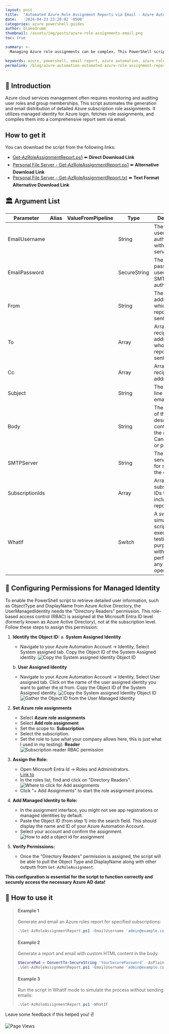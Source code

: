 ```yaml
---
layout: post
title:  "Automated Azure Role Assignment Reports via Email - Azure Automation"
date:   '2024-04-23 23:28:02 -0500'
categories: azure powershell guides
author: blakedrumm
thumbnail: /assets/img/posts/azure-role-assignments-email.png
toc: true

summary: >-
  Managing Azure role assignments can be complex. This PowerShell script simplifies the process by generating detailed reports on Azure users, groups, and roles and automatically emailing these reports.

keywords: azure, powershell, email report, azure automation, azure roles, azure groups, azure users
permalink: /blog/azure-automation-automated-azure-role-assignment-reports/
---
```


## :book: Introduction
Azure cloud services management often requires monitoring and auditing user roles and group memberships. This script automates the generation and email distribution of detailed Azure subscription role assignments. It utilizes managed identity for Azure login, fetches role assignments, and compiles them into a comprehensive report sent via email.

## How to get it
You can download the script from the following links:
- [Get-AzRoleAssignmentReport.ps1](https://gist.github.com/blakedrumm/8f73e82f78b675bea2968117b70fd83e) :arrow_left: **Direct Download Link**
- [Personal File Server - Get-AzRoleAssignmentReport.ps1](https://files.blakedrumm.com/Get-AzRoleAssignmentReport.ps1) :arrow_left: **Alternative Download Link**
- [Personal File Server - Get-AzRoleAssignmentReport.txt](https://files.blakedrumm.com/Get-AzRoleAssignmentReport.txt) :arrow_left: **Text Format Alternative Download Link**

## :classical_building: Argument List

| Parameter       | Alias | ValueFromPipeline | Type   | Description                                                                                                                                                                |
|-----------------|-------|-------------------|--------|----------------------------------------------------------------------------------------------------------------------------------------------------------------------------|
| EmailUsername   |       |                   | String | The username used to authenticate with the SMTP server.                                                                                                                    |
| EmailPassword   |       |                   | SecureString | The secure password used for SMTP authentication.                                                                                                                    |
| From            |       |                   | String | The email address from which the report will be sent.                                                                                                                      |
| To              |       |                   | Array  | Array of recipient email addresses to whom the report will be sent.                                                                                                        |
| Cc              |       |                   | Array  | Array of CC recipient email addresses.                                                                                                                                     |
| Subject         |       |                   | String | The subject line of the email.                                                                                                                                             |
| Body            |       |                   | String | The body text of the email, describing the contents of the report. Can be HTML or plain text.                                                                              |
| SMTPServer      |       |                   | String | The SMTP server used for sending the email.                                                                                                                                |
| SubscriptionIds |       |                   | Array  | Array of Azure subscription IDs to be included in the report.                                                                                                              |
| WhatIf          |       |                   | Switch | A switch to simulate the script execution for testing purposes without performing any actual operations.                                                                   |

## :key: Configuring Permissions for Managed Identity

To enable the PowerShell script to retrieve detailed user information, such as ObjectType and DisplayName from Azure Active Directory, the UserManagedIdentity needs the "Directory Readers" permission. This role-based access control (RBAC) is assigned at the Microsoft Entra ID level (formerly known as Azure Active Directory), not at the subscription level. Follow these steps to assign this permission:

1. **Identify the Object ID:**
   a. **System Assigned Identity**
     - Navigate to your Azure Automation Account -> Identity, Select System assigned tab. Copy the Object ID of the System Assigned identity.
     ![Copy the System assigned Identity Object ID](/assets/img/posts/system-assigned-identity.png)

   b. **User Assigned Identity**
     - Navigate to your Azure Automation Account -> Identity, Select User assigned tab. Click on the name of the user assigned identity you want to gather the id from. Copy the Object ID of the System Assigned identity.
     ![Copy the System assigned Identity Object ID](/assets/img/posts/user-assigned-identity.png) \
     ![Gather the Object ID from the User Managed Identity](/assets/img/posts/user-assigned-identity-object-id.png)

2. **Set Azure role assignments**
   - Select **Azure role assignments**
   - Select **Add role assignment**
   - Set the scope to: **Subscription**
   - Select the subscription.
   - Set the role to (use what your company allows here, this is just what I used in my testing): **Reader** \
     ![Subscription reader RBAC permission](/assets/img/posts/add-role-assignments-subscription-reader.png)

2. **Assign the Role:**
   - Open Microsoft Entra Id -> Roles and Administrators. \
     [Link to ](https://portal.azure.com/#view/Microsoft_AAD_IAM/RolesManagementMenuBlade/~/AllRoles/adminUnitObjectId//resourceScope/)
   - In the roles list, find and click on "Directory Readers". \
     ![Where to click for Add assignments](/assets/img/posts/add-directory-reader-assignment.png)
   - Click "+ Add Assignments" to start the role assignment process.

3. **Add Managed Identity to Role:**
   - In the assignment interface, you might not see app registrations or managed identities by default.
   - Paste the Object ID (from step 1) into the search field. This should display the name and ID of your Azure Automation Account.
   - Select your account and confirm the assignment. \
     ![How to add a object id for assignment](/assets/img/posts/add-directory-reader-assignment-object-id.png)

4. **Verify Permissions:**
   - Once the "Directory Readers" permission is assigned, the script will be able to pull the Object Type and DisplayName along with other outputs from `Get-AzRoleAssignment`.

**This configuration is essential for the script to function correctly and securely access the necessary Azure AD data!**

## :page_with_curl: How to use it
>#### Example 1
>Generate and email an Azure roles report for specified subscriptions:
>```powershell
>.\Get-AzRoleAssignmentReport.ps1 -EmailUsername 'admin@example.com' -EmailPassword (ConvertTo-SecureString 'Secure123' -AsPlainText -Force) -SMTPServer 'smtp.example.com' -From 'noreply@example.com' -To 'user1@example.com','user2@example.com' -Cc 'manager@example.com' -Subject 'Monthly Azure Report' -Body 'Attached is the monthly Azure usage report.' -SubscriptionIds 'sub1','sub2'
>```
>#### Example 2
>Generate a report and email with custom HTML content in the body:
>```powershell
>$SecurePwd = ConvertTo-SecureString 'YourSecurePassword' -AsPlainText -Force
>.\Get-AzRoleAssignmentReport.ps1 -EmailUsername 'admin@example.com' -EmailPassword $SecurePwd -From 'report@example.com' -To 'team@example.com' -Subject 'Detailed Azure Report' -Body '<html><body><h1>Azure Report</h1><p>Please check the attached detailed report.</p></body></html>' -SMTPServer 'smtp.example.com' -SubscriptionIds 'sub1','sub2','sub3'
>```
>#### Example 3
>Run the script in WhatIf mode to simulate the process without sending emails:
>```powershell
>.\Get-AzRoleAssignmentReport.ps1 -WhatIf
>```

Leave some feedback if this helped you! :v:

![Page Views](https://counter.blakedrumm.com/count/tag.svg?url=blakedrumm.com/blog/azure-automation-automated-azure-role-assignment-reports/)
